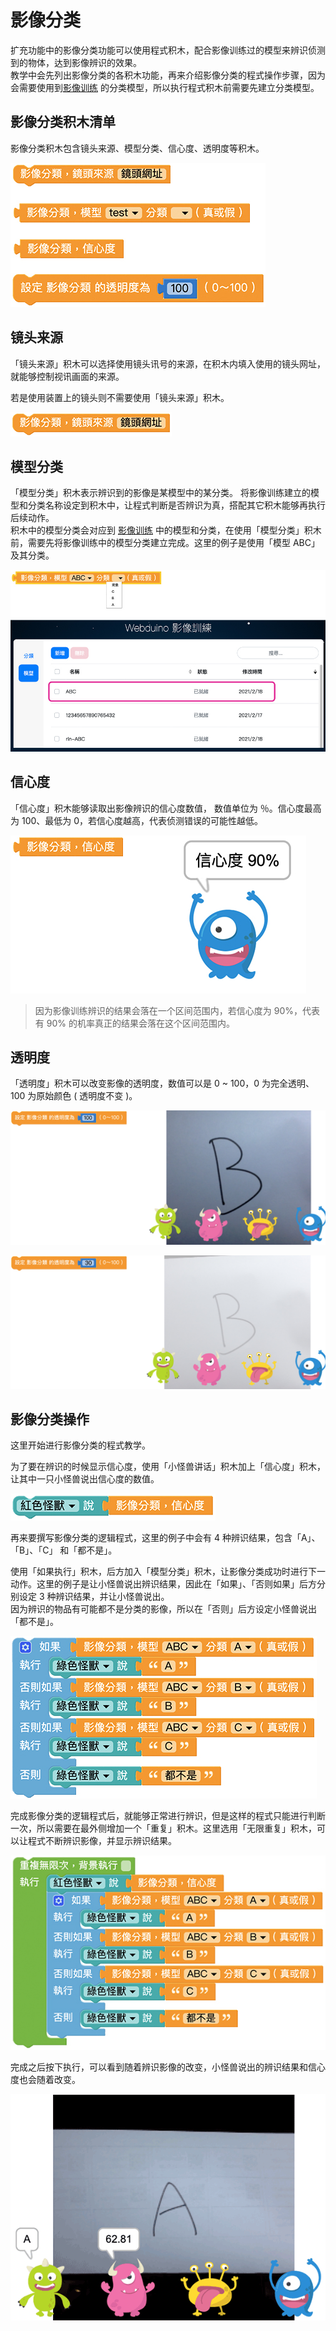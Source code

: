 # 影像分类

扩充功能中的影像分类功能可以使用程式积木，配合影像训练过的模型来辨识侦测到的物体，达到影像辨识的效果。  
教学中会先列出影像分类的各积木功能，再来介绍影像分类的程式操作步骤，因为会需要使用到[影像训练](training.html) 的分类模型，所以执行程式积木前需要先建立分类模型。

## 影像分类积木清单

影像分类积木包含镜头来源、模型分类、信心度、透明度等积木。

![凯比物联网教室 - 影像分类](../../../../media/zh-cn/kebbi/imagemlDetect/blockly-01.jpg)

## 镜头来源

「镜头来源」积木可以选择使用镜头讯号的来源，在积木内填入使用的镜头网址，就能够控制视讯画面的来源。

若是使用装置上的镜头则不需要使用「镜头来源」积木。

![凯比物联网教室 - 影像分类](../../../../media/zh-cn/kebbi/imagemlDetect/blockly-02.jpg)

## 模型分类

「模型分类」积木表示辨识到的影像是某模型中的某分类。
将影像训练建立的模型和分类名称设定到积木中，让程式判断是否辨识为真，搭配其它积木能够再执行后续动作。  
积木中的模型分类会对应到 [影像训练](training.html) 中的模型和分类，在使用「模型分类」积木前，需要先将影像训练中的模型分类建立完成。这里的例子是使用「模型 ABC」及其分类。

![凯比物联网教室 - 影像分类](../../../../media/zh-cn/kebbi/imagemlDetect/blockly-03.jpg)

## 信心度

「信心度」积木能够读取出影像辨识的信心度数值， 数值单位为 ％。信心度最高为 100、最低为 0，若信心度越高，代表侦测错误的可能性越低。

![凯比物联网教室 - 影像分类](../../../../media/zh-cn/kebbi/imagemlDetect/blockly-04.jpg)

> 因为影像训练辨识的结果会落在一个区间范围内，若信心度为 90%，代表有 90% 的机率真正的结果会落在这个区间范围内。

## 透明度

「透明度」积木可以改变影像的透明度，数值可以是 0 ~ 100，0 为完全透明、100 为原始颜色 ( 透明度不变 )。

![凯比物联网教室 - 影像分类](../../../../media/zh-cn/kebbi/imagemlDetect/blockly-05.jpg)

![凯比物联网教室 - 影像分类](../../../../media/zh-cn/kebbi/imagemlDetect/blockly-06.jpg)

## 影像分类操作

这里开始进行影像分类的程式教学。

为了要在辨识的时候显示信心度，使用「小怪兽讲话」积木加上「信心度」积木，让其中一只小怪兽说出信心度的数值。

![凯比物联网教室 - 影像分类](../../../../media/zh-cn/kebbi/imagemlDetect/blockly-07.jpg)

再来要撰写影像分类的逻辑程式，这里的例子中会有 4 种辨识结果，包含「A」、「B」、「C」 和「都不是」。  

使用「如果执行」积木，后方加入「模型分类」积木，让影像分类成功时进行下一动作。这里的例子是让小怪兽说出辨识结果，因此在「如果」、「否则如果」后方分别设定 3 种辨识结果，并让小怪兽说出。  
因为辨识的物品有可能都不是分类的影像，所以在「否则」后方设定小怪兽说出「都不是」。

![凯比物联网教室 - 影像分类](../../../../media/zh-cn/kebbi/imagemlDetect/blockly-08.jpg)

完成影像分类的逻辑程式后，就能够正常进行辨识，但是这样的程式只能进行判断一次，所以需要在最外侧增加一个「重复」积木。这里选用「无限重复」积木，可以让程式不断辨识影像，并显示辨识结果。

![凯比物联网教室 - 影像分类](../../../../media/zh-cn/kebbi/imagemlDetect/blockly-09.jpg)

完成之后按下执行，可以看到随着辨识影像的改变，小怪兽说出的辨识结果和信心度也会随着改变。

![凯比物联网教室 - 影像分类](../../../../media/zh-cn/kebbi/imagemlDetect/blockly-10.gif)
